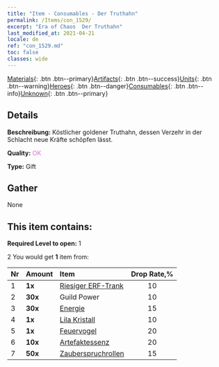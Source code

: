```yaml
---
title: "Item - Consumables - Der Truthahn"
permalink: /Items/con_1529/
excerpt: "Era of Chaos  Der Truthahn"
last_modified_at: 2021-04-21
locale: de
ref: "con_1529.md"
toc: false
classes: wide
---
```

 [Materials](/de/Items/){: .btn .btn--primary}[Artifacts](/de/Items/Artifacts/){: .btn .btn--success}[Units](/de/Items/Units/){: .btn .btn--warning}[Heroes](/de/Items/Heroes/){: .btn .btn--danger}[Consumables](/de/Items/Consumables/){: .btn .btn--info}[Unknown](/de/Items/Unknown/){: .btn .btn--primary}

## Details
 **Beschreibung:** Köstlicher goldener Truthahn, dessen Verzehr in der Schlacht neue Kräfte schöpfen lässt.

 **Quality:** <span style="color: #DA70D6">OK</span>

 **Type:** Gift

## Gather

  None

## This item contains:

 **Required Level to open:** 1

 2 You would get **1** item  from:

  | Nr | Amount |     Item    | Drop Rate,% |
  |:---|:-------|:------------|:---------:|
  | 1 |  **1x** | [Riesiger ERF-Trank](/de/Items/con_703/) | 10 | 
  | 2 |  **30x** | Guild Power | 10 | 
  | 3 |  **30x** | [Energie](/de/Items/con_900/) | 15 | 
  | 4 |  **1x** | [Lila Kristall](/de/Items/con_720/) | 10 | 
  | 5 |  **1x** | [Feuervogel](/de/Items/unt_268/) | 20 | 
  | 6 |  **10x** | [Artefaktessenz](/de/Items/con_905/) | 20 | 
  | 7 |  **50x** | [Zauberspruchrollen](/de/Items/con_694/) | 15 | 
